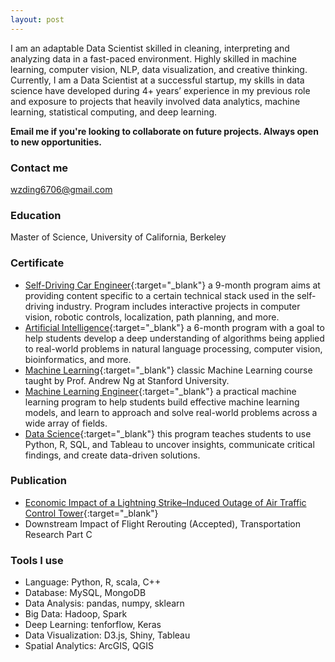 ```yaml
---
layout: post
---
```


I am an adaptable Data Scientist skilled in cleaning, interpreting and analyzing data in a fast-paced environment. Highly skilled in machine learning, computer vision, NLP, data visualization, and creative thinking. Currently, I am a Data Scientist at a successful startup, my skills in data science have developed during 4+ years’ experience in my previous role and exposure to projects that heavily involved data analytics, machine learning, statistical computing, and deep learning.

**Email me if you're looking to collaborate on future projects. Always open to new opportunities.**

### Contact me

[wzding6706@gmail.com](mailto:wzding6706@gmail.com)

### Education

Master of Science, University of California, Berkeley

### Certificate

* [Self-Driving Car Engineer](https://wzding.github.io/wzding.github.io/SDC_nano.pdf){:target="_blank"} a 9-month program aims at providing content specific to a certain technical stack used in the self-driving industry. Program includes interactive projects in computer vision, robotic controls, localization, path planning, and more.
* [Artificial Intelligence](https://wzding.github.io/wzding.github.io/AI_nano.pdf){:target="_blank"} a 6-month program with a goal to help students develop a deep understanding of algorithms being applied to real-world problems in natural language processing, computer vision, bioinformatics, and more.
* [Machine Learning](https://wzding.github.io/wzding.github.io/Coursera.pdf){:target="_blank"} classic Machine Learning course taught by Prof. Andrew Ng at Stanford University.
* [Machine Learning Engineer](https://wzding.github.io/wzding.github.io/ml_nano.pdf){:target="_blank"} a practical machine learning program to help students build effective machine learning models, and learn to approach and solve real-world problems across a wide array of fields.
* [Data Science](https://wzding.github.io/wzding.github.io/data_analyst.pdf){:target="_blank"} this program teaches students to use Python, R, SQL, and Tableau to uncover insights, communicate critical findings, and create data-driven solutions.

### Publication

* [Economic Impact of a Lightning Strike–Induced Outage of Air Traffic Control Tower](https://trrjournalonline.trb.org/doi/pdf/10.3141/2501-10){:target="_blank"}
* Downstream Impact of Flight Rerouting (Accepted), Transportation Research Part C

### Tools I use
* Language: Python, R, scala, C++
* Database: MySQL, MongoDB
* Data Analysis: pandas, numpy, sklearn
* Big Data: Hadoop, Spark
* Deep Learning: tenforflow, Keras
* Data Visualization: D3.js, Shiny, Tableau
* Spatial Analytics: ArcGIS, QGIS
